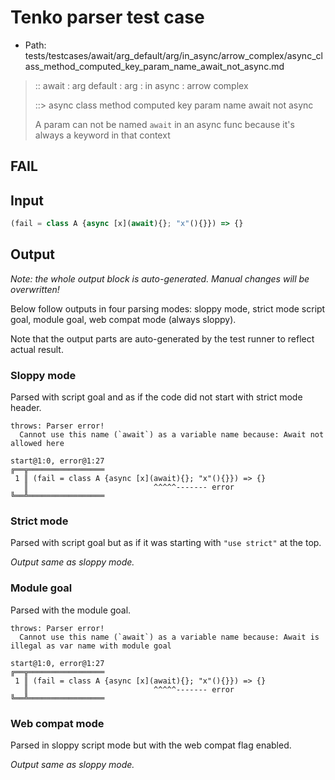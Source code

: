 # Tenko parser test case

- Path: tests/testcases/await/arg_default/arg/in_async/arrow_complex/async_class_method_computed_key_param_name_await_not_async.md

> :: await : arg default : arg : in async : arrow complex
>
> ::> async class method computed key param name await not async
>
> A param can not be named `await` in an async func because it's always a keyword in that context

## FAIL

## Input

`````js
(fail = class A {async [x](await){}; "x"(){}}) => {}
`````

## Output

_Note: the whole output block is auto-generated. Manual changes will be overwritten!_

Below follow outputs in four parsing modes: sloppy mode, strict mode script goal, module goal, web compat mode (always sloppy).

Note that the output parts are auto-generated by the test runner to reflect actual result.

### Sloppy mode

Parsed with script goal and as if the code did not start with strict mode header.

`````
throws: Parser error!
  Cannot use this name (`await`) as a variable name because: Await not allowed here

start@1:0, error@1:27
╔══╦═════════════════
 1 ║ (fail = class A {async [x](await){}; "x"(){}}) => {}
   ║                            ^^^^^------- error
╚══╩═════════════════

`````

### Strict mode

Parsed with script goal but as if it was starting with `"use strict"` at the top.

_Output same as sloppy mode._

### Module goal

Parsed with the module goal.

`````
throws: Parser error!
  Cannot use this name (`await`) as a variable name because: Await is illegal as var name with module goal

start@1:0, error@1:27
╔══╦═════════════════
 1 ║ (fail = class A {async [x](await){}; "x"(){}}) => {}
   ║                            ^^^^^------- error
╚══╩═════════════════

`````


### Web compat mode

Parsed in sloppy script mode but with the web compat flag enabled.

_Output same as sloppy mode._
